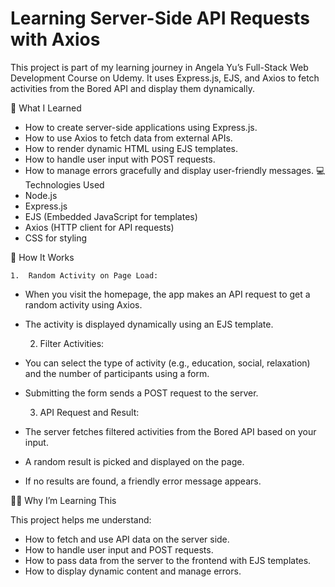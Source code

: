 # Learning Server-Side API Requests with Axios
This project is part of my learning journey in Angela Yu’s Full-Stack Web Development Course on Udemy. It uses Express.js, EJS, and Axios to fetch activities from the Bored API and display them dynamically.

🚀 What I Learned
- How to create server-side applications using Express.js.
- How to use Axios to fetch data from external APIs.
- How to render dynamic HTML using EJS templates.
- How to handle user input with POST requests.
- How to manage errors gracefully and display user-friendly messages.
💻 Technologies Used
- Node.js
- Express.js
- EJS (Embedded JavaScript for templates)
- Axios (HTTP client for API requests)
- CSS for styling
  
 🧩 How It Works
 
	1.	Random Activity on Page Load:
- When you visit the homepage, the app makes an API request to get a random activity using Axios.
- The activity is displayed dynamically using an EJS template.
  
	2.	Filter Activities:

- You can select the type of activity (e.g., education, social, relaxation) and the number of participants using a form.
- Submitting the form sends a POST request to the server.
  
	3.	API Request and Result:

- The server fetches filtered activities from the Bored API based on your input.
- A random result is picked and displayed on the page.
- If no results are found, a friendly error message appears.
  
 🧑‍🎓 Why I’m Learning This

This project helps me understand:

- How to fetch and use API data on the server side.
- How to handle user input and POST requests.
- How to pass data from the server to the frontend with EJS templates.
- How to display dynamic content and manage errors.
